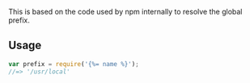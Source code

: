 This is based on the code used by npm internally to resolve the global prefix.

## Usage

```js
var prefix = require('{%= name %}');
//=> '/usr/local'
```

